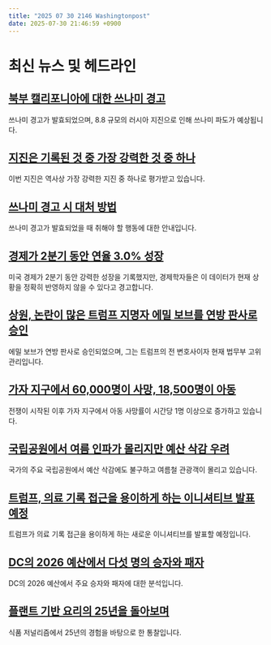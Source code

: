 ```yaml
---
title: "2025 07 30 2146 Washingtonpost"
date: 2025-07-30 21:46:59 +0900
---
```


# 최신 뉴스 및 헤드라인

## [북부 캘리포니아에 대한 쓰나미 경고](https://www.washingtonpost.com/world/2025/07/29/tsunami-west-coast-japan-87-quake-russia/)
쓰나미 경고가 발효되었으며, 8.8 규모의 러시아 지진으로 인해 쓰나미 파도가 예상됩니다.
## [지진은 기록된 것 중 가장 강력한 것 중 하나](https://www.washingtonpost.com/world/2025/07/30/strongest-tsunami-earthquake-records-russia/)
이번 지진은 역사상 가장 강력한 지진 중 하나로 평가받고 있습니다.
## [쓰나미 경고 시 대처 방법](https://www.washingtonpost.com/nation/2025/07/30/russia-earthquake-tsunami-warning-advice/)
쓰나미 경고가 발효되었을 때 취해야 할 행동에 대한 안내입니다.
## [경제가 2분기 동안 연율 3.0% 성장](https://www.washingtonpost.com/business/2025/07/30/gdp-q2-economy-tariffs/)
미국 경제가 2분기 동안 강력한 성장을 기록했지만, 경제학자들은 이 데이터가 현재 상황을 정확히 반영하지 않을 수 있다고 경고합니다.
## [상원, 논란이 많은 트럼프 지명자 에밀 보브를 연방 판사로 승인](https://www.washingtonpost.com/national-security/2025/07/29/emil-bove-senate-vote-trump-nominee-federal-judge/)
에밀 보브가 연방 판사로 승인되었으며, 그는 트럼프의 전 변호사이자 현재 법무부 고위 관리입니다.
## [가자 지구에서 60,000명이 사망, 18,500명이 아동](https://www.washingtonpost.com/world/interactive/2025/israel-gaza-war-children-death-toll/)
전쟁이 시작된 이후 가자 지구에서 아동 사망률이 시간당 1명 이상으로 증가하고 있습니다.
## [국립공원에서 여름 인파가 몰리지만 예산 삭감 우려](https://www.washingtonpost.com/nation/interactive/2025/national-parks-trump-cuts-impact/)
국가의 주요 국립공원에서 예산 삭감에도 불구하고 여름철 관광객이 몰리고 있습니다.
## [트럼프, 의료 기록 접근을 용이하게 하는 이니셔티브 발표 예정](https://www.washingtonpost.com/politics/2025/07/30/trump-presidency-news/)
트럼프가 의료 기록 접근을 용이하게 하는 새로운 이니셔티브를 발표할 예정입니다.
## [DC의 2026 예산에서 다섯 명의 승자와 패자](https://www.washingtonpost.com/dc-md-va/2025/07/30/dc-budget-winners-and-losers/)
DC의 2026 예산에서 주요 승자와 패자에 대한 분석입니다.
## [플랜트 기반 요리의 25년을 돌아보며](https://www.washingtonpost.com/food/2025/07/27/food-editor-joe-yonan-farewell-vegetarian/)
식품 저널리즘에서 25년의 경험을 바탕으로 한 통찰입니다.